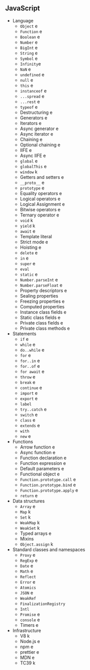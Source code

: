 ## JavaScript

- Language
  - `Object` e
  - `Function` e
  - `Boolean` e
  - `Number` e
  - `BigInt` e
  - `String` e
  - `Symbol` e
  - `Infinity`e
  - `NaN` e
  - `undefined` e
  - `null` e
  - `this` e
  - `instanceof` e
  - `...spread` e
  - `...rest` e
  - `typeof` e
  - Destructuring e
  - Generators e
  - Iterators e
  - Async generator e
  - Async iterator e
  - Chaining e
  - Optional chaining e
  - IIFE e
  - Async IIFE e
  - `global` e
  - `globalThis` e
  - `window` k
  - Getters and setters e
  - `__proto__` e
  - `prototype` e
  - Equality operators e
  - Logical operators e
  - Logical Assignment e
  - Bitwise operators e
  - Ternary operator e
  - `void` k
  - `yield` k
  - `await` e
  - Template literal
  - Strict mode e
  - Hoisting e
  - `delete` e
  - `in` e
  - `super` e
  - `eval`
  - `static` e
  - `Number.parseInt` e
  - `Number.parseFloat` e
  - Property descriptors e
  - Sealing properties
  - Freezing properties e
  - Computed properties
  - Instance class fields e
  - Static class fields e
  - Private class fields e
  - Private class methods e
- Statements
  - `if` e
  - `while` e
  - `do..while` e
  - `for` e
  - `for..in` e
  - `for..of` e
  - `for await` e
  - `throw` e
  - `break` e
  - `continue` e
  - `import` e
  - `export` e
  - `label`
  - `try..catch` e
  - `switch` e
  - `class` e
  - `extends` e
  - `with`
  - `new` e
- Functions
  - Arrow function e
  - Async function e
  - Function declaration e
  - Function expression e
  - Default parameters e
  - Functional object e
  - `Function.prototype.call` e
  - `Function.prototype.bind` e
  - `Function.prototype.apply` e
  - `return` e
- Data structures
  - `Array` e
  - `Map` k
  - `Set` k
  - `WeakMap` k
  - `WeakSet` k
  - Typed arrays e
  - Mixins
  - `Object.assign` k
- Standard classes and namespaces
  - `Proxy` e
  - `RegExp` e
  - `Date` e
  - `Math` e
  - `Reflect`
  - `Error` e
  - `Atomics`
  - `JSON` e
  - `WeakRef`
  - `FinalizationRegistry`
  - `Intl`
  - `Promise` e
  - `console` e
  - Timers e
- Infrastructure
  - V8 k
  - Node.js e
  - npm e
  - prettier e
  - MDN e
  - TC39 k
